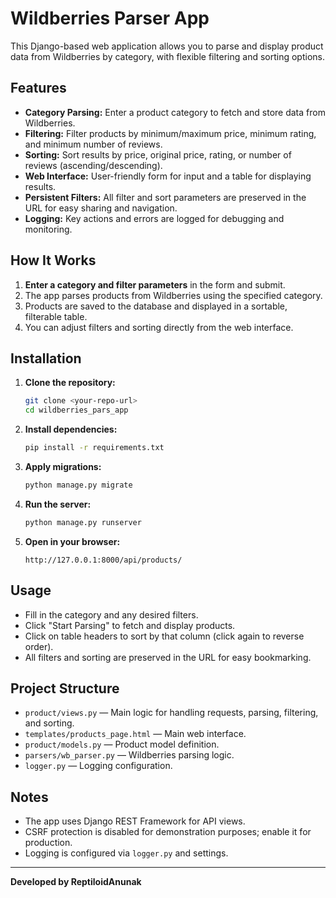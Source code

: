 # Wildberries Parser App

This Django-based web application allows you to parse and display product data from Wildberries by category, with flexible filtering and sorting options.

## Features

- **Category Parsing:** Enter a product category to fetch and store data from Wildberries.
- **Filtering:** Filter products by minimum/maximum price, minimum rating, and minimum number of reviews.
- **Sorting:** Sort results by price, original price, rating, or number of reviews (ascending/descending).
- **Web Interface:** User-friendly form for input and a table for displaying results.
- **Persistent Filters:** All filter and sort parameters are preserved in the URL for easy sharing and navigation.
- **Logging:** Key actions and errors are logged for debugging and monitoring.

## How It Works

1. **Enter a category and filter parameters** in the form and submit.
2. The app parses products from Wildberries using the specified category.
3. Products are saved to the database and displayed in a sortable, filterable table.
4. You can adjust filters and sorting directly from the web interface.

## Installation

1. **Clone the repository:**
   ```bash
   git clone <your-repo-url>
   cd wildberries_pars_app
   ```

2. **Install dependencies:**
   ```bash
   pip install -r requirements.txt
   ```

3. **Apply migrations:**
   ```bash
   python manage.py migrate
   ```

4. **Run the server:**
   ```bash
   python manage.py runserver
   ```

5. **Open in your browser:**
   ```
   http://127.0.0.1:8000/api/products/
   ```

## Usage

- Fill in the category and any desired filters.
- Click "Start Parsing" to fetch and display products.
- Click on table headers to sort by that column (click again to reverse order).
- All filters and sorting are preserved in the URL for easy bookmarking.

## Project Structure

- `product/views.py` — Main logic for handling requests, parsing, filtering, and sorting.
- `templates/products_page.html` — Main web interface.
- `product/models.py` — Product model definition.
- `parsers/wb_parser.py` — Wildberries parsing logic.
- `logger.py` — Logging configuration.

## Notes

- The app uses Django REST Framework for API views.
- CSRF protection is disabled for demonstration purposes; enable it for production.
- Logging is configured via `logger.py` and settings.

---

**Developed by ReptiloidAnunak**